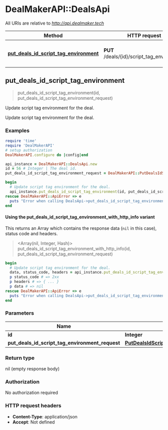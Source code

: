 # DealMakerAPI::DealsApi

All URIs are relative to *http://api.dealmaker.tech*

| Method | HTTP request | Description |
| ------ | ------------ | ----------- |
| [**put_deals_id_script_tag_environment**](DealsApi.md#put_deals_id_script_tag_environment) | **PUT** /deals/{id}/script_tag_environment | Update script tag environment for the deal. |


## put_deals_id_script_tag_environment

> put_deals_id_script_tag_environment(id, put_deals_id_script_tag_environment_request)

Update script tag environment for the deal.

Update script tag environment for the deal.

### Examples

```ruby
require 'time'
require 'DealMakerAPI'
# setup authorization
DealMakerAPI.configure do |config|end

api_instance = DealMakerAPI::DealsApi.new
id = 56 # Integer | The deal id.
put_deals_id_script_tag_environment_request = DealMakerAPI::PutDealsIdScriptTagEnvironmentRequest.new({is_production: false}) # PutDealsIdScriptTagEnvironmentRequest | 

begin
  # Update script tag environment for the deal.
  api_instance.put_deals_id_script_tag_environment(id, put_deals_id_script_tag_environment_request)
rescue DealMakerAPI::ApiError => e
  puts "Error when calling DealsApi->put_deals_id_script_tag_environment: #{e}"
end
```

#### Using the put_deals_id_script_tag_environment_with_http_info variant

This returns an Array which contains the response data (`nil` in this case), status code and headers.

> <Array(nil, Integer, Hash)> put_deals_id_script_tag_environment_with_http_info(id, put_deals_id_script_tag_environment_request)

```ruby
begin
  # Update script tag environment for the deal.
  data, status_code, headers = api_instance.put_deals_id_script_tag_environment_with_http_info(id, put_deals_id_script_tag_environment_request)
  p status_code # => 2xx
  p headers # => { ... }
  p data # => nil
rescue DealMakerAPI::ApiError => e
  puts "Error when calling DealsApi->put_deals_id_script_tag_environment_with_http_info: #{e}"
end
```

### Parameters

| Name | Type | Description | Notes |
| ---- | ---- | ----------- | ----- |
| **id** | **Integer** | The deal id. |  |
| **put_deals_id_script_tag_environment_request** | [**PutDealsIdScriptTagEnvironmentRequest**](PutDealsIdScriptTagEnvironmentRequest.md) |  |  |

### Return type

nil (empty response body)

### Authorization

No authorization required

### HTTP request headers

- **Content-Type**: application/json
- **Accept**: Not defined

